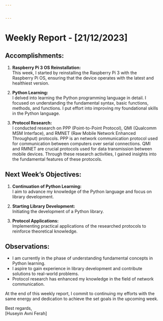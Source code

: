 ```yaml
---


---
```


<h1 id="weekly-report---21122023">Weekly Report - [21/12/2023]</h1>
<h2 id="accomplishments">Accomplishments:</h2>
<ol>
<li>
<p><strong>Raspberry Pi 3 OS Reinstallation:</strong><br>
This week, I started by reinstalling the Raspberry Pi 3 with the Raspberry Pi OS, ensuring that the device operates with the latest and healthiest version.</p>
</li>
<li>
<p><strong>Python Learning:</strong><br>
I delved into learning the Python programming language in detail. I focused on understanding the fundamental syntax, basic functions, methods, and functions. I put effort into improving my foundational skills in the Python language.</p>
</li>
<li>
<p><strong>Protocol Research:</strong><br>
I conducted research on PPP (Point-to-Point Protocol), QMI (Qualcomm MSM Interface), and RMNET (Raw Mobile Network Enhanced Throughput) protocols. PPP is an network communication protocol used for communication between computers over serial connections. QMI and RMNET are crucial protocols used for data transmission between mobile devices. Through these research activities, I gained insights into the fundamental features of these protocols.</p>
</li>
</ol>
<h2 id="next-weeks-objectives">Next Week’s Objectives:</h2>
<ol>
<li>
<p><strong>Continuation of Python Learning:</strong><br>
I aim to advance my knowledge of the Python language and focus on library development.</p>
</li>
<li>
<p><strong>Starting Library Development:</strong><br>
Initiating the development of a Python library.</p>
</li>
<li>
<p><strong>Protocol Applications:</strong><br>
Implementing practical applications of the researched protocols to reinforce theoretical knowledge.</p>
</li>
</ol>
<h2 id="observations">Observations:</h2>
<ul>
<li>I am currently in the phase of understanding fundamental concepts in Python learning.</li>
<li>I aspire to gain experience in library development and contribute solutions to real-world problems.</li>
<li>Protocol research has enhanced my knowledge in the field of network communication.</li>
</ul>
<p>At the end of this weekly report, I commit to continuing my efforts with the same energy and dedication to achieve the set goals in the upcoming week.</p>
<p>Best regards,<br>
[Huseyin Avni Ferah]</p>


